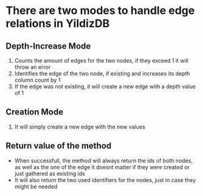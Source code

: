 # There are two modes to handle edge relations in YildizDB

## Depth-Increase Mode

1. Counts the amount of edges for the two nodes, if they exceed 1 it will throw an error
2. Identifies the edge of the two node, if existing and increases its depth column count by 1
3. If the edge was not existing, it will create a new edge with a depth value of 1

## Creation Mode

1. It will simply create a new edge with the new values

## Return value of the method

- When successfull, the method will always return the ids of both nodes, as well as the one of the edge
    it doesnt matter if they were created or just gathered as existing ids
- It will also return the two used identifiers for the nodes, just in case they might be needed
